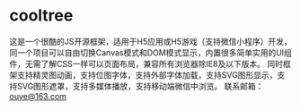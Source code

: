 # cooltree
这是一个很酷的JS开源框架，适用于H5应用或H5游戏（支持微信小程序）开发，同一个项目可以自由切换Canvas模式和DOM模式显示，内置很多简单实用的UI组件，无需了解CSS一样可以页面布局，兼容所有浏览器除IE8及以下版本。  同时框架支持精灵图动画，支持位图字体，支持外部字体加载，支持SVG图形显示，支持SVG图形遮罩，支持多媒体播放，支持移动端微信中浏览。  联系邮箱：ouye@163.com
